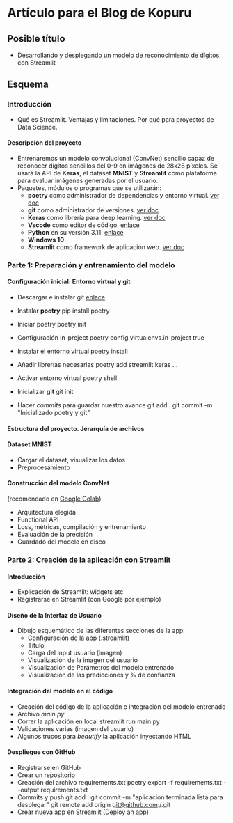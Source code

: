 # Artículo para el Blog de Kopuru

## Posible título
- Desarrollando y desplegando un modelo de reconocimiento de dígitos con Streamlit

## Esquema

### Introducción
- Qué es Streamlit. Ventajas y limitaciones. Por qué para proyectos de Data Science.

#### Descripción del proyecto
- Entrenaremos un modelo convolucional (ConvNet) sencillo capaz de reconocer dígitos sencillos del 0-9 en imágenes de 28x28 píxeles. Se usará la API de **Keras**, el dataset **MNIST** y **Streamlit** como plataforma para evaluar imágenes generadas por el usuario.
- Paquetes, módulos o programas que se utilizarán:
    - **poetry** como administrador de dependencias y entorno virtual. [ver doc](https://python-poetry.org/docs/basic-usage/)
    - **git** como administrador de versiones. [ver doc](https://git-scm.com/docs)
    - **Keras** como librería para deep learning. [ver doc](https://keras.io/about/)
    - **Vscode** como editor de código. [enlace](https://code.visualstudio.com/)
    - **Python** en su versión 3.11. [enlace](https://www.python.org/downloads/)
    - **Windows 10**
    - **Streamlit** como framework de aplicación web. [ver doc](https://docs.streamlit.io/)

### Parte 1: Preparación y entrenamiento del modelo

#### Configuración inicial: Entorno virtual y git
- Descargar e instalar git [enlace](https://git-scm.com/book/en/v2/Getting-Started-Installing-Git)
- Instalar **poetry**
    pip install poetry
- Iniciar poetry
    poetry init
- Configuración in-project
    poetry config virtualenvs.in-project true
- Instalar el entorno virtual
    poetry install
- Añadir librerías necesarias
    poetry add streamlit keras ...
- Activar entorno virtual
    poetry shell

- Inicializar **git**
    git init
- Hacer *commits* para guardar nuestro avance
    git add .
    git commit -m "Inicializado poetry y git"

#### Estructura del proyecto. Jerarquía de archivos

#### Dataset MNIST 
- Cargar el dataset, visualizar los datos
- Preprocesamiento

#### Construcción del modelo ConvNet 
(recomendado en [Google Colab](https://colab.research.google.com/?hl=es))
- Arquitectura elegida
- Functional API
- Loss, métricas, compilación y entrenamiento
- Evaluación de la precisión
- Guardado del modelo en disco

### Parte 2: Creación de la aplicación con Streamlit

#### Introducción
- Explicación de Streamlit: widgets etc
- Registrarse en Streamlit (con Google por ejemplo)

#### Diseño de la Interfaz de Usuario
- Dibujo esquemático de las diferentes secciones de la app:
    - Configuración de la app (.streamlit)
    - Título
    - Carga del input usuario (imagen)
    - Visualización de la imagen del usuario
    - Visualización de Parámetros del modelo entrenado
    - Visualización de las predicciones y % de confianza

#### Integración del modelo en el código
- Creación del código de la aplicación e integración del modelo entrenado
- Archivo *main.py*
- Correr la aplicación en local
    streamlit run main.py
- Validaciones varias (imagen del usuario)
- Algunos trucos para *beautify* la aplicación inyectando HTML

#### Despliegue con GitHub
- Registrarse en GitHub
- Crear un repositorio
- Creación del archivo requirements.txt
    poetry export -f requirements.txt --output requirements.txt
- Commits y push
    git add .
    git commit -m "aplicacion terminada lista para desplegar"
    git remote add origin git@github.com:<usuario>/<nombre-aplicacion>.git
- Crear nueva app en Streamlit (Deploy an app)






